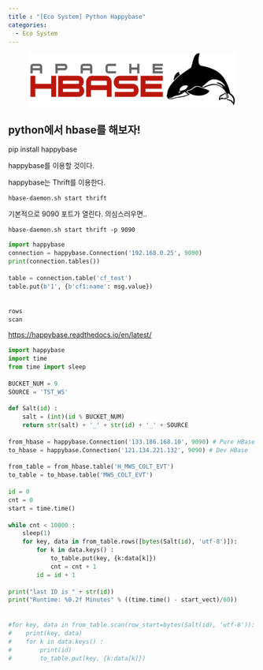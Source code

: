 ```yaml
---
title : "[Eco System] Python Happybase"
categories:
  - Eco System
---
```

<figure>
  <img src="/assets/images/2019-04-25-Happybase/hbase.png">
  <figcaption></figcaption>
</figure>

## python에서 hbase를 해보자!

pip install happybase


happybase를 이용할 것이다.

happybase는 Thrift를 이용한다.
```
hbase-daemon.sh start thrift
```
기본적으로 9090 포트가 열린다. 의심스러우면..
```
hbase-daemon.sh start thrift -p 9090
```


```python
import happybase
connection = happybase.Connection('192.168.0.25', 9090)
print(connection.tables())

table = connection.table('cf_test')
table.put(b'1', {b'cf1:name': msg.value})


rows
scan

```
https://happybase.readthedocs.io/en/latest/

```python
import happybase
import time
from time import sleep

BUCKET_NUM = 9
SOURCE = 'TST_WS'

def Salt(id) :
    salt = (int)(id % BUCKET_NUM)
    return str(salt) + '_' + str(id) + '_' + SOURCE

from_hbase = happybase.Connection('133.186.168.10', 9090) # Pure HBase
to_hbase = happybase.Connection('121.134.221.132', 9090) # Dev HBase

from_table = from_hbase.table('H_MWS_COLT_EVT')
to_table = to_hbase.table('MWS_COLT_EVT')

id = 0
cnt = 0
start = time.time()

while cnt < 10000 :
    sleep(1)
    for key, data in from_table.rows([bytes(Salt(id), 'utf-8')]):
        for k in data.keys() :
            to_table.put(key, {k:data[k]})
            cnt = cnt + 1
        id = id + 1

print("last ID is " + str(id))
print("Runtime: %0.2f Minutes" % ((time.time() - start_vect)/60))
        
        
#for key, data in from_table.scan(row_start=bytes(Salt(id), 'utf-8')):
#    print(key, data)
#    for k in data.keys() :
#        print(id)
#        to_table.put(key, {k:data[k]})
```
